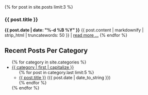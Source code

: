{% for post in site.posts limit:3 %}
  <h3>{{ post.title }}</h3>
  <span><strong>{{ post.date | date: "%-d %B %Y" }}</strong></span>
  {{ post.content | markdownify | strip_html | truncatewords: 50 }}  | <a href="{{ post.url }}">read more ...</a>
{% endfor %}

<h2>Recent Posts Per Category</h2>
<ul>
{% for category in site.categories %}
  <li><a href="{{ site.url }}/categories/{{ category | first }}.html" name="{{ category | first }}">{{ category | first | capitalize }}</a>
    <ul>
    {% for post in category.last limit:5 %}
      <li>
        <a href="{{ post.url }}">{{ post.title }}</a> ({{ post.date | date_to_string }})
      </li>
    {% endfor %}
    </ul>
  </li>
{% endfor %}
</ul>